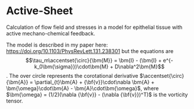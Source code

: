 # Active-Sheet
Calculation of flow field and stresses in a model for epithelial tissue with active mechano-chemical feedback. 

The model is described in my paper here: https://doi.org/10.1103/PhysRevLett.131.238301 but the equations are\
$$\tau_m\accentset{\circ}{\bm{M}} = \bm{I} - (\bm{I} + e^{-k_0\bm{\sigma}})\cdot\bm{M} + D\nabla^2\bm{M}$$.
The over circle represents the corotational derivative $\accentset{\circ}{\bm{A}} = \partial_{t}\bm{A} + {\bf{v}}\cdot\nabla \bm{A} + \bm{\omega}\cdot\bm{A} - \bm{A}\cdot\bm{\omega}$, where $\bm{\omega} = (1/2)(\nabla {\bf{v}} - (\nabla {\bf{v}})^T)$ is the vorticity tensor.
